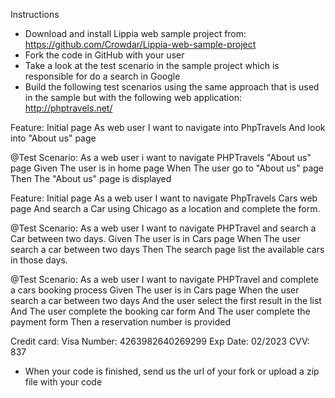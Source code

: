 Instructions 
- Download and install Lippia web sample project from: https://github.com/Crowdar/Lippia-web-sample-project 
- Fork the code in GitHub with your user 
- Take a look at the test scenario in the sample project which is responsible for do a search in Google 
- Build the following test scenarios using the same approach that is used in the sample but with the following web application: http://phptravels.net/ 
 
Feature: Initial page 
As web user 
I want to navigate into PhpTravels 
And look into "About us" page 
 
@Test 
Scenario: As a web user i want to navigate PHPTravels "About us" page 
Given The user is in home page 
When The user go to "About us" page 
Then The "About us" page is displayed 
 
Feature: Initial page 
As a web user 
I want to navigate PhpTravels Cars web page 
And search a Car using Chicago as a location and complete the form. 
 
@Test 
Scenario: As a web user I want to navigate PHPTravel and search a Car between two days. 
Given The user is in Cars page 
When The user search a car between two days 
Then The search page list the available cars in those days. 
 
@Test 
Scenario: As a web user I want to navigate PHPTravel and complete a cars booking process 
Given The user is in Cars page 
When the user search a car between two days 
And the user select the first result in the list 
And The user complete the booking car form 
And The user complete the payment form <payment data provided below> 
Then a reservation number is provided 
 
Credit card: Visa 
Number: 4263982640269299 
Exp Date: 02/2023 
CVV: 837 
 
- When your code is finished, send us the url of your fork or upload a zip file with your code 